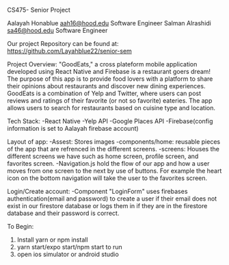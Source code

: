 CS475- Senior Project

Aalayah Honablue aah16@hood.edu Software Engineer
Salman Alrashidi sa46@hood.edu Software Engineer

Our project Repository can be found at: https://github.com/Layahblue22/senior-sem

Project Overview:
"GoodEats," a cross plateform mobile application developed using React Native and Firebase is a restaurant goers dream! The purpose of this app is to provide food lovers with a platform to share their opinions about restaurants and discover new dining experiences. GoodEats is a combination of Yelp and Twitter, where users can post reviews and ratings of their favorite (or not so favorite) eateries. The app allows users to search for restaurants based on cuisine type and location.

Tech Stack:
-React Native
-Yelp API
-Google Places API
-Firebase(config information is set to Aalayah firebase account) 

Layout of app:
-Assest: Stores images
-components/home: reusable pieces of the app that are refrenced in the different screens.
-screens: Houses the different screens we have such as home screen, profile screen, and favorites screen.
-Navigation.js hold the flow of our app and how a user moves from one screen to the next by use of buttons. For example the heart icon on the bottom navigation will take the user to the favorites screen.

Login/Create account:
-Component "LoginForm" uses firebases authentication(email and password) to create a user if their email does not exist in our firestore database or logs them in if they are in the firestore database and their password is correct. 

To Begin:
1. Install yarn or npm install
2. yarn start/expo start/npm start to run 
3. open ios simulator or android studio 
